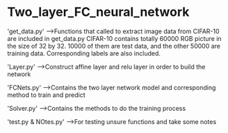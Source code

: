 # Two_layer_FC_neural_network
'get_data.py'
-->Functions that called to extract image data from CIFAR-10 are included in get_data.py
CIFAR-10 contains totally 60000 RGB picture in the size of 32 by 32. 10000 of them are test data, and the other 50000 are training data.
Corresponding labels are also included.

'Layer.py'
-->Construct affine layer and relu layer in order to build the network

'FCNets.py'
-->Contains the two layer network model and corresponding method to train and predict

'Solver.py'
-->Contains the methods to do the training process

'test.py & NOtes.py'
-->For testing unsure functions and take some notes
